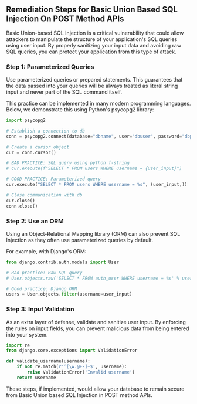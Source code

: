 

## Remediation Steps for Basic Union Based SQL Injection On POST Method APIs

Basic Union-based SQL Injection is a critical vulnerability that could allow attackers to manipulate the structure of your application's SQL queries using user input. By properly sanitizing your input data and avoiding raw SQL queries, you can protect your application from this type of attack.

### Step 1: Parameterized Queries
Use parameterized queries or prepared statements. This guarantees that the data passed into your queries will be always treated as literal string input and never part of the SQL command itself.

This practice can be implemented in many modern programming languages. Below, we demonstrate this using Python's psycopg2 library:

```python
import psycopg2

# Establish a connection to db
conn = psycopg2.connect(database="dbname", user="dbuser", password="dbpass", host="localhost", port="5432")

# Create a cursor object
cur = conn.cursor()

# BAD PRACTICE: SQL query using python f-string
# cur.execute(f"SELECT * FROM users WHERE username = {user_input}")

# GOOD PRACTICE: Parameterized query
cur.execute("SELECT * FROM users WHERE username = %s", (user_input,))

# Close communication with db
cur.close()
conn.close()
```

### Step 2: Use an ORM

Using an Object-Relational Mapping library (ORM) can also prevent SQL Injection as they often use parameterized queries by default.

For example, with Django's ORM:

```python
from django.contrib.auth.models import User

# Bad practice: Raw SQL query
# User.objects.raw('SELECT * FROM auth_user WHERE username = %s' % user_input)

# Good practice: Django ORM
users = User.objects.filter(username=user_input)
```

### Step 3: Input Validation

As an extra layer of defense, validate and sanitize user input. By enforcing the rules on input fields, you can prevent malicious data from being entered into your system.

```python
import re
from django.core.exceptions import ValidationError

def validate_username(username):
    if not re.match(r'^[\w.@+-]+$', username):
        raise ValidationError('Invalid username')
    return username
```

These steps, if implemented, would allow your database to remain secure from Basic Union based SQL Injection in POST method APIs.